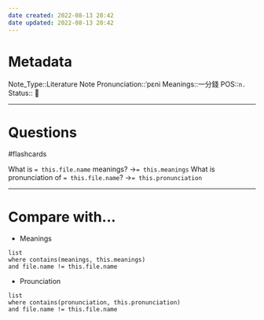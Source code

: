 ```yaml
---
date created: 2022-08-13 20:42
date updated: 2022-08-13 20:42
---
```


# Metadata

Note_Type::Literature Note
Pronunciation::ˈpɛni
Meanings::一分錢
POS::`n.`
Status:: 👶

---

# Questions

#flashcards

What is `= this.file.name` meanings? ->`= this.meanings` <!--SR:!2022-08-19,4,270-->
What is pronunciation of `= this.file.name`? ->`= this.pronunciation` <!--SR:!2022-08-19,4,270-->

---

# Compare with...

- Meanings

```dataview
list
where contains(meanings, this.meanings)
and file.name != this.file.name
```

- Prounciation

```dataview
list
where contains(pronunciation, this.pronunciation)
and file.name != this.file.name
```

